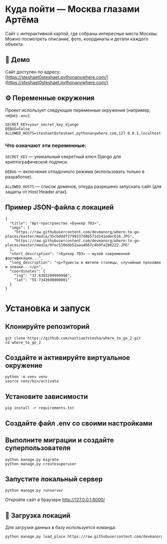 # Куда пойти — Москва глазами Артёма

Сайт с интерактивной картой, где собраны интересные места Москвы. Можно посмотреть описание, фото, координаты и детали каждого объекта.

## 🔗 Демо

Сайт доступен по адресу:  
[https://steshaet0steshaet.pythonanywhere.com/](https://steshaet0steshaet.pythonanywhere.com/)

## ⚙️ Переменные окружения

Проект использует следующие переменные окружения (например, через `.env`):

```env
SECRET_KEY=your_secret_key_django
DEBUG=False
ALLOWED_HOSTS=steshaet0steshaet.pythonanywhere.com,127.0.0.1,localhost
```


### Что означают эти переменные:
`SECRET_KEY` — уникальный секретный ключ Django для криптографической подписи.

`DEBUG` — включение отладочного режима (использовать только в разработке).

`ALLOWED_HOSTS` — список доменов, откуда разрешено запускать сайт (для защиты от Host Header атак).

## Пример JSON-файла с локацией

```
{
  "title": "Арт-пространство «Бункер 703»",
  "imgs": [
    "https://raw.githubusercontent.com/devmanorg/where-to-go-places/master/media/35cbdddf2799337d8b571d141edec616.JPG",
    "https://raw.githubusercontent.com/devmanorg/where-to-go-places/master/media/9fec510ebb52aaa4667c4b9fa2b6222.JPG"
  ],
  "short_description": "«Бункер 703» — музей современной фортификации...",
  "long_description": "<p>Туристы и жители столицы, случайные прохожие и зеваки...</p>",
  "coordinates": {
    "lng": "37.6303209999998",
    "lat": "55.7343690000001"
  }
}
```
# Установка и запуск
## Клонируйте репозиторий
```
git clone https://github.com/nastiaetstesha/where_to_go_2.git
cd where_to_go_2
```
## Создайте и активируйте виртуальное окружение

```
python -m venv venv
source venv/bin/activate
```
## Установите зависимости

`pip install -r requirements.txt`
## Создайте файл .env со своими настройками

## Выполните миграции и создайте суперпользователя

```
python manage.py migrate
python manage.py createsuperuser
```
## Запустите локальный сервер

```
python manage.py runserver
```
Откройте сайт в браузере
http://127.0.0.1:8000/


## 🚀 Загрузка локаций
Для загрузки данных в базу используется команда:

```bash
python manage.py load_place https://raw.githubusercontent.com/devmanorg/where-to-go-places/master/places/file_name.json
```